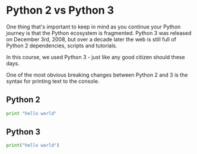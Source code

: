# Python 2 vs Python 3
One thing that's important to keep in mind as you continue your Python journey is that the Python ecosystem is fragmented. Python 3 was released on December 3rd, 2008, but over a decade later the web is still full of Python 2 dependencies, scripts and tutorials.

In this course, we used Python 3 - just like any good citizen should these days.

One of the most obvious breaking changes between Python 2 and 3 is the syntax for printing text to the console.

## Python 2
```python
print "hello world"
```

## Python 3
```python
print("hello world")
```